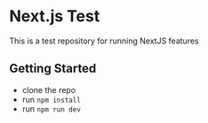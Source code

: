 # Next.js Test

This is a test repository for running NextJS features

## Getting Started

- clone the repo
- run `npm install`
- run `npm run dev`
